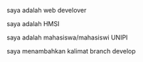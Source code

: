 saya adalah web develover

saya adalah HMSI

saya adalah mahasiswa/mahasiswi UNIPI

saya menambahkan kalimat branch develop
